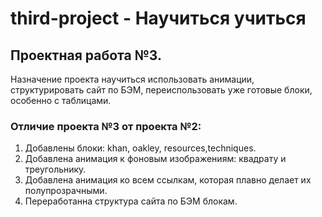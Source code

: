 # third-project - Научиться учиться
## Проектная работа №3.
Назначение проекта научиться использовать анимации, структурировать сайт по БЭМ, переиспользовать уже готовые блоки, особенно с таблицами.
### Отличие проекта №3 от проекта №2:
1. Добавлены блоки: khan, oakley, resources,techniques.
2. Добавлена анимация к фоновым изображениям: квадрату и треугольнику.
3. Добавлена анимация ко всем ссылкам, которая плавно делает их полупрозрачными.
4. Переработанна структура сайта по БЭМ блокам.


